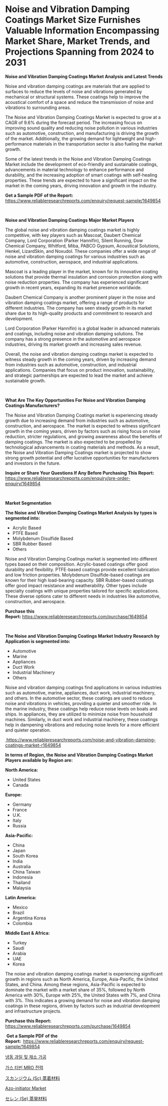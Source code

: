 <p><h1>Noise and Vibration Damping Coatings Market Size Furnishes Valuable Information Encompassing Market Share, Market Trends, and Projections Spanning from 2024 to 2031</h1></p><p><strong>Noise and Vibration Damping Coatings Market Analysis and Latest Trends</strong></p>
<p><p>Noise and vibration damping coatings are materials that are applied to surfaces to reduce the levels of noise and vibrations generated by mechanical or structural systems. These coatings help to improve the acoustical comfort of a space and reduce the transmission of noise and vibrations to surrounding areas.</p><p>The Noise and Vibration Damping Coatings Market is expected to grow at a CAGR of 9.6% during the forecast period. The increasing focus on improving sound quality and reducing noise pollution in various industries such as automotive, construction, and manufacturing is driving the growth of the market. Additionally, the growing demand for lightweight and high-performance materials in the transportation sector is also fueling the market growth.</p><p>Some of the latest trends in the Noise and Vibration Damping Coatings Market include the development of eco-friendly and sustainable coatings, advancements in material technology to enhance performance and durability, and the increasing adoption of smart coatings with self-healing properties. These trends are expected to have a significant impact on the market in the coming years, driving innovation and growth in the industry.</p></p>
<p><strong>Get a Sample PDF of the Report:&nbsp;</strong> <a href="https://www.reliableresearchreports.com/enquiry/request-sample/1649854">https://www.reliableresearchreports.com/enquiry/request-sample/1649854</a></p>
<p>&nbsp;</p>
<p><strong>Noise and Vibration Damping Coatings Major Market Players</strong></p>
<p><p>The global noise and vibration damping coatings market is highly competitive, with key players such as Mascoat, Daubert Chemical Company, Lord Corporation (Parker Hannifin), Silent Running, Dow Chemical Company, Whitford, Miba, PABCO Gypsum, Acoustical Solutions, Henkel, LizardSkin, and Noxudol. These companies offer a wide range of noise and vibration damping coatings for various industries such as automotive, construction, aerospace, and industrial applications.</p><p>Mascoat is a leading player in the market, known for its innovative coating solutions that provide thermal insulation and corrosion protection along with noise reduction properties. The company has experienced significant growth in recent years, expanding its market presence worldwide.</p><p>Daubert Chemical Company is another prominent player in the noise and vibration damping coatings market, offering a range of products for different industries. The company has seen steady growth in its market share due to its high-quality products and commitment to research and development.</p><p>Lord Corporation (Parker Hannifin) is a global leader in advanced materials and coatings, including noise and vibration damping solutions. The company has a strong presence in the automotive and aerospace industries, driving its market growth and increasing sales revenue.</p><p>Overall, the noise and vibration damping coatings market is expected to witness steady growth in the coming years, driven by increasing demand from industries such as automotive, construction, and industrial applications. Companies that focus on product innovation, sustainability, and strategic partnerships are expected to lead the market and achieve sustainable growth.</p></p>
<p>&nbsp;</p>
<p><strong>What Are The Key Opportunities For Noise and Vibration Damping Coatings Manufacturers?</strong></p>
<p><p>The Noise and Vibration Damping Coatings market is experiencing steady growth due to increasing demand from industries such as automotive, construction, and aerospace. The market is expected to witness significant growth in the coming years, driven by factors such as rising focus on noise reduction, stricter regulations, and growing awareness about the benefits of damping coatings. The market is also expected to be propelled by technological advancements in coating materials and methods. As a result, the Noise and Vibration Damping Coatings market is projected to show strong growth potential and offer lucrative opportunities for manufacturers and investors in the future.</p></p>
<p><strong>Inquire or Share Your Questions If Any Before Purchasing This Report:</strong> <a href="https://www.reliableresearchreports.com/enquiry/pre-order-enquiry/1649854">https://www.reliableresearchreports.com/enquiry/pre-order-enquiry/1649854</a></p>
<p>&nbsp;</p>
<p><strong>Market Segmentation</strong></p>
<p><strong>The Noise and Vibration Damping Coatings Market Analysis by types is segmented into:</strong></p>
<p><ul><li>Acrylic Based</li><li>PTFE Based</li><li>Molybdenum Disulfide Based</li><li>SBR Rubber Based</li><li>Others</li></ul></p>
<p><p>Noise and Vibration Damping Coatings market is segmented into different types based on their composition. Acrylic-based coatings offer good durability and flexibility. PTFE-based coatings provide excellent lubrication and low friction properties. Molybdenum Disulfide-based coatings are known for their high load-bearing capacity. SBR Rubber-based coatings offer good impact resistance and weatherability. Other types include specialty coatings with unique properties tailored for specific applications. These diverse options cater to different needs in industries like automotive, construction, and aerospace.</p></p>
<p><strong>Purchase this Report:&nbsp;</strong><a href="https://www.reliableresearchreports.com/purchase/1649854">https://www.reliableresearchreports.com/purchase/1649854</a></p>
<p>&nbsp;</p>
<p><strong>The Noise and Vibration Damping Coatings Market Industry Research by Application is segmented into:</strong></p>
<p><ul><li>Automotive</li><li>Marine</li><li>Appliances</li><li>Duct Work</li><li>Industrial Machinery</li><li>Others</li></ul></p>
<p><p>Noise and vibration damping coatings find applications in various industries such as automotive, marine, appliances, duct work, industrial machinery, and others. In the automotive sector, these coatings are used to reduce noise and vibrations in vehicles, providing a quieter and smoother ride. In the marine industry, these coatings help reduce noise levels on boats and ships. In appliances, they are utilized to minimize noise from household machines. Similarly, in duct work and industrial machinery, these coatings help in dampening vibrations and reducing noise levels for a more efficient and quieter operation.</p></p>
<p><a href="https://www.reliableresearchreports.com/noise-and-vibration-damping-coatings-market-r1649854">&nbsp;https://www.reliableresearchreports.com/noise-and-vibration-damping-coatings-market-r1649854</a></p>
<p><strong>In terms of Region, the Noise and Vibration Damping Coatings Market Players available by Region are:</strong></p>
<p>
    <p> <strong> North America: </strong>
        <ul>
            <li>United States</li>
            <li>Canada</li>
        </ul>
        </p> 
    <p> <strong> Europe: </strong>
        <ul>
            <li>Germany</li>
            <li>France</li>
            <li>U.K.</li>
            <li>Italy</li>
            <li>Russia</li>
        </ul>
        </p> 
    <p> <strong> Asia-Pacific: </strong>
        <ul>
            <li>China</li>
            <li>Japan</li>
            <li>South Korea</li>
            <li>India</li>
            <li>Australia</li>
            <li>China Taiwan</li>
            <li>Indonesia</li>
            <li>Thailand</li>
            <li>Malaysia</li>
        </ul>
        </p> 
    <p> <strong> Latin America: </strong>
        <ul>
            <li>Mexico</li>
            <li>Brazil</li>
            <li>Argentina Korea</li>
            <li>Colombia</li>
        </ul>
        </p> 
    <p> <strong> Middle East & Africa: </strong>
        <ul>
            <li>Turkey</li>
            <li>Saudi</li>
            <li>Arabia</li>
            <li>UAE</li>
            <li>Korea</li>
        </ul>
    </p>
    </p>
<p><p>The noise and vibration damping coatings market is experiencing significant growth in regions such as North America, Europe, Asia-Pacific, the United States, and China. Among these regions, Asia-Pacific is expected to dominate the market with a market share of 35%, followed by North America with 30%, Europe with 25%, the United States with 7%, and China with 3%. This indicates a growing demand for noise and vibration damping coatings in these regions, driven by factors such as industrial development and infrastructure projects.</p></p>
<p><strong>Purchase this Report: </strong><a href="https://www.reliableresearchreports.com/purchase/1649854">https://www.reliableresearchreports.com/purchase/1649854</a></p>
<p>&nbsp;<strong>Get a Sample PDF of the Report:&nbsp;&nbsp;</strong><a href="https://www.reliableresearchreports.com/enquiry/request-sample/1649854">https://www.reliableresearchreports.com/enquiry/request-sample/1649854</a></p>
<p><strong></strong></p>
<p><p><a href="https://github.com/JosefaRice/Market-Research-Report-List-1/blob/main/686854082656.md">냉동 과일 및 채소 가공</a></p><p><a href="https://github.com/CliftonFisher9067/Market-Research-Report-List-2/blob/main/279115582659.md">가스 터빈 MRO 전력</a></p><p><a href="https://github.com/EstelWisozk1/Market-Research-Report-List-1/blob/main/694140193815.md">スカンジウム (Sc) 蒸着材料</a></p><p><a href="https://github.com/santosh758595/Market-Research-Report-List-4/blob/main/azo-initiator-market.md">Azo-initiator Market</a></p><p><a href="https://github.com/andym141978/Market-Research-Report-List-1/blob/main/174041193816.md">セレン (Se) 蒸発材料</a></p></p>